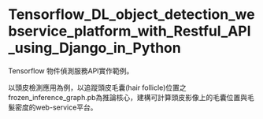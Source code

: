 # Tensorflow_DL_object_detection_webservice_platform_with_Restful_API_using_Django_in_Python

Tensorflow 物件偵測服務API實作範例。

以頭皮檢測應用為例，以追蹤頭皮毛囊(hair follicle)位置之frozen_inference_graph.pb為推論核心，建構可計算頭皮影像上的毛囊位置與毛髮密度的web-service平台。
